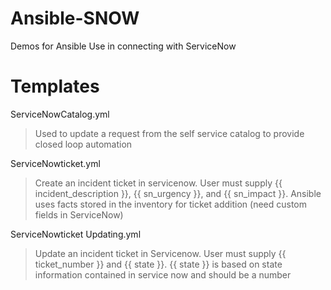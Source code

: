 # Ansible-SNOW
Demos for Ansible Use in connecting with ServiceNow

# Templates

ServiceNowCatalog.yml
> Used to update a request from the self service catalog to provide closed loop automation

ServiceNowticket.yml
> Create an incident ticket in servicenow. User must supply {{ incident_description }}, {{ sn_urgency }}, and {{ sn_impact }}. Ansible uses facts stored in the inventory for ticket addition (need custom fields in ServiceNow)

ServiceNowticket Updating.yml
> Update an incident ticket in Servicenow. User must supply {{ ticket_number }} and {{ state }}. {{ state }} is based on state information contained in service now and should be a number